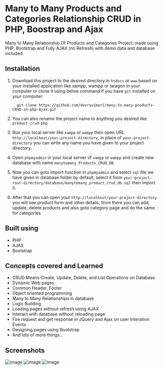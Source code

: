 # Many to Many Products and Categories Relationship CRUD in PHP, Boostrap and Ajax
Many to Many Relationship Of Products and Categories Project: made using PHP, Bootstrap and Fully AJAX (no Refresh) with demo data and database included.

## Installation

1. Download this project to the desired directory in `htdocs` or `www` based on your installed application like xampp, wampp or laragon in your computer or clone it using below command if you have `git` installed on your computer: 

   ```
     git clone https://github.com/devravimori/many-to-many-products-CRUD-in-php-Ajax.git
   ```
2. You can also rename the project name to anything you desired like `product-crud-php`
3. Run your local server like `xampp` or `wampp` then open URL `http://localhost/your-project-directory`, in place of `your-project-directory` you can write any name you have given to your project directory.
4. Open `phpmyadmin` in your local server of `xampp` or `wampp` and create new database with name `manytomany_Products_CRUD_DB`.
5. Now you can goto import function in `phpmyadmin` and select `sql` file we have given in database folder by default, select it from `your-project-root-directory/database/manytomany_product_crud_db.sql` then import it.
6. After that you can open your `http://localhost/your-project-directory` you will see product form and other details, from there you can add, update, delete products and also goto category page and do the same for categories.
 
## Built using
- PHP
- AJAX
- Bootstrap

## Concepts covered and Learned

- CRUD Means Create, Update, Delete, and List Operations on Database
- Dynamic Web pages
- Common Header, Footer
- Object oriented programming
- Many to Many Relationships in database
- Logic Building
- Loading pages without refresh using AJAX
- Interact with database without reloading page
- Fire request and get response in JQuery and Ajax on user Interation Events
- Designing pages using Bootstrap
- And lots of more things...

## Screenshots

![image](https://user-images.githubusercontent.com/96901635/188175100-0f06c15a-a755-4bfc-80ea-3c6e9315fb84.png)
![image](https://user-images.githubusercontent.com/96901635/188175319-34eb1c24-3810-42fa-bffe-d7219d532ca0.png)
![image](https://user-images.githubusercontent.com/96901635/188175526-44108c0c-13a2-4ae9-883c-0eba28e1d878.png)



